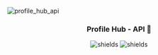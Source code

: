 ![profile_hub_api](https://socialify.git.ci/Romain-Portanguen/profile_hub_api/image?font=Raleway&language=1&name=1&owner=1&pattern=Charlie%20Brown&theme=Dark)

<h3 align="center">
Profile Hub - API 🚧
</h3>

<p align="center">
<img src="https://img.shields.io/badge/-Typescript-05122A?style=plastic&amp;logo=Typescript&amp;color=2B343B" alt="shields">
<img src="https://img.shields.io/badge/-Nodejs-05122A?style=plastic&amp;logo=Nodejs&amp;color=2B343B" alt="shields">
</p>

